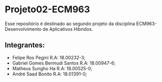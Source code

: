 # Projeto02-ECM963
Esse repositório é destinado ao segundo projeto da disciplina ECM963-Desenvolvimento de Aplicativos Híbridos.

## Integrantes:
- Felipe Ros Pegini               R.A: 18.00232-3;
- Gabriel Gomes Bermudi Santos    R.A: 18.00947-6;
- Matheus Sungho Ha               R.A: 18.00525-0;
- André Saad Bonito               R.A: 18.01391-0;

